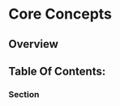 # Core Concepts
[//]: # (Additional Information on the topic goes here)

[//]: # (What will you learn)
## Overview

[//]: # (Internal navigation)
## Table Of Contents:

[//]: # (Fill As many of these as you need. Use h4 and further here, do not include h1s, h2s or h3s.)
### Section

[//]: # (Optional Section)
[//]: # (## Previous:)

[//]: # (Optional Section)
[//]: # (## Next:)

